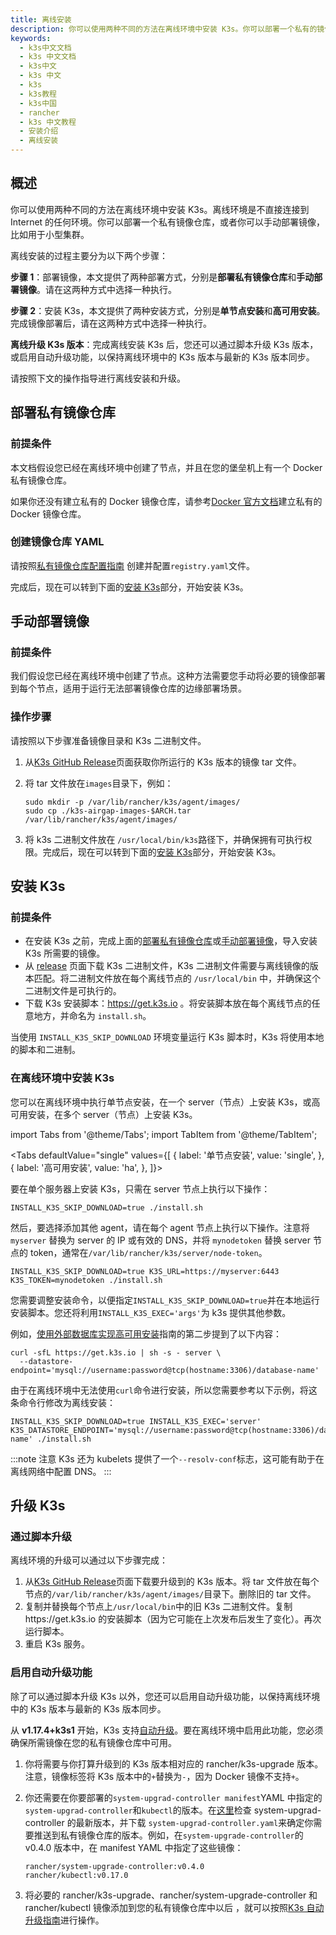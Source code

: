 ```yaml
---
title: 离线安装
description: 你可以使用两种不同的方法在离线环境中安装 K3s。你可以部署一个私有的镜像仓库和 mirror docker.io，或者你可以手动部署镜像，比如用于小型集群。
keywords:
  - k3s中文文档
  - k3s 中文文档
  - k3s中文
  - k3s 中文
  - k3s
  - k3s教程
  - k3s中国
  - rancher
  - k3s 中文教程
  - 安装介绍
  - 离线安装
---
```


## 概述

你可以使用两种不同的方法在离线环境中安装 K3s。离线环境是不直接连接到 Internet 的任何环境。你可以部署一个私有镜像仓库，或者你可以手动部署镜像，比如用于小型集群。

离线安装的过程主要分为以下两个步骤：

**步骤 1**：部署镜像，本文提供了两种部署方式，分别是**部署私有镜像仓库**和**手动部署镜像**。请在这两种方式中选择一种执行。

**步骤 2**：安装 K3s，本文提供了两种安装方式，分别是**单节点安装**和**高可用安装**。完成镜像部署后，请在这两种方式中选择一种执行。

**离线升级 K3s 版本**：完成离线安装 K3s 后，您还可以通过脚本升级 K3s 版本，或启用自动升级功能，以保持离线环境中的 K3s 版本与最新的 K3s 版本同步。

请按照下文的操作指导进行离线安装和升级。

## 部署私有镜像仓库

### 前提条件

本文档假设您已经在离线环境中创建了节点，并且在您的堡垒机上有一个 Docker 私有镜像仓库。

如果你还没有建立私有的 Docker 镜像仓库，请参考[Docker 官方文档](https://docs.docker.com/registry/deploying/#run-an-externally-accessible-registry)建立私有的 Docker 镜像仓库。

### 创建镜像仓库 YAML

请按照[私有镜像仓库配置指南](/docs/k3s/installation/private-registry/) 创建并配置`registry.yaml`文件。

完成后，现在可以转到下面的[安装 K3s](#安装-k3s)部分，开始安装 K3s。

## 手动部署镜像

### 前提条件

我们假设您已经在离线环境中创建了节点。这种方法需要您手动将必要的镜像部署到每个节点，适用于运行无法部署镜像仓库的边缘部署场景。

### 操作步骤

请按照以下步骤准备镜像目录和 K3s 二进制文件。

1. 从[K3s GitHub Release](https://github.com/rancher/k3s/releases)页面获取你所运行的 K3s 版本的镜像 tar 文件。

1. 将 tar 文件放在`images`目录下，例如：

   ```shell
   sudo mkdir -p /var/lib/rancher/k3s/agent/images/
   sudo cp ./k3s-airgap-images-$ARCH.tar /var/lib/rancher/k3s/agent/images/
   ```

1. 将 k3s 二进制文件放在 `/usr/local/bin/k3s`路径下，并确保拥有可执行权限。完成后，现在可以转到下面的[安装 K3s](#安装-k3s)部分，开始安装 K3s。

## 安装 K3s

### 前提条件

- 在安装 K3s 之前，完成上面的[部署私有镜像仓库](#部署私有镜像仓库)或[手动部署镜像](#手动部署镜像)，导入安装 K3s 所需要的镜像。
- 从 [release](https://github.com/rancher/k3s/releases) 页面下载 K3s 二进制文件，K3s 二进制文件需要与离线镜像的版本匹配。将二进制文件放在每个离线节点的 `/usr/local/bin` 中，并确保这个二进制文件是可执行的。
- 下载 K3s 安装脚本：https://get.k3s.io 。将安装脚本放在每个离线节点的任意地方，并命名为 `install.sh`。

当使用 `INSTALL_K3S_SKIP_DOWNLOAD` 环境变量运行 K3s 脚本时，K3s 将使用本地的脚本和二进制。

### 在离线环境中安装 K3s

您可以在离线环境中执行单节点安装，在一个 server（节点）上安装 K3s，或高可用安装，在多个 server（节点）上安装 K3s。

import Tabs from '@theme/Tabs';
import TabItem from '@theme/TabItem';

<Tabs
defaultValue="single"
values={[
{ label: '单节点安装', value: 'single', },
{ label: '高可用安装', value: 'ha', },
]}>

<TabItem value="single">

要在单个服务器上安装 K3s，只需在 server 节点上执行以下操作：

```
INSTALL_K3S_SKIP_DOWNLOAD=true ./install.sh
```

然后，要选择添加其他 agent，请在每个 agent 节点上执行以下操作。注意将 `myserver` 替换为 server 的 IP 或有效的 DNS，并将 `mynodetoken` 替换 server 节点的 token，通常在`/var/lib/rancher/k3s/server/node-token`。

```
INSTALL_K3S_SKIP_DOWNLOAD=true K3S_URL=https://myserver:6443 K3S_TOKEN=mynodetoken ./install.sh
```

</TabItem>

<TabItem value="ha">

您需要调整安装命令，以便指定`INSTALL_K3S_SKIP_DOWNLOAD=true`并在本地运行安装脚本。您还将利用`INSTALL_K3S_EXEC='args'`为 k3s 提供其他参数。

例如，[使用外部数据库实现高可用安装](/docs/k3s/installation/ha/)指南的第二步提到了以下内容：

```
curl -sfL https://get.k3s.io | sh -s - server \
  --datastore-endpoint='mysql://username:password@tcp(hostname:3306)/database-name'
```

由于在离线环境中无法使用`curl`命令进行安装，所以您需要参考以下示例，将这条命令行修改为离线安装：

```
INSTALL_K3S_SKIP_DOWNLOAD=true INSTALL_K3S_EXEC='server' K3S_DATASTORE_ENDPOINT='mysql://username:password@tcp(hostname:3306)/database-name' ./install.sh
```

</TabItem>

</Tabs>

:::note 注意
K3s 还为 kubelets 提供了一个`--resolv-conf`标志，这可能有助于在离线网络中配置 DNS。
:::

## 升级 K3s

### 通过脚本升级

离线环境的升级可以通过以下步骤完成：

1. 从[K3s GitHub Release](https://github.com/rancher/k3s/releases)页面下载要升级到的 K3s 版本。将 tar 文件放在每个节点的`/var/lib/rancher/k3s/agent/images/`目录下。删除旧的 tar 文件。
2. 复制并替换每个节点上`/usr/local/bin`中的旧 K3s 二进制文件。复制https://get.k3s.io 的安装脚本（因为它可能在上次发布后发生了变化）。再次运行脚本。
3. 重启 K3s 服务。

### 启用自动升级功能

除了可以通过脚本升级 K3s 以外，您还可以启用自动升级功能，以保持离线环境中的 K3s 版本与最新的 K3s 版本同步。

从 **v1.17.4+k3s1** 开始，K3s 支持[自动升级](/docs/k3s/upgrades/automated/)。要在离线环境中启用此功能，您必须确保所需镜像在您的私有镜像仓库中可用。

1. 你将需要与你打算升级到的 K3s 版本相对应的 rancher/k3s-upgrade 版本。注意，镜像标签将 K3s 版本中的`+`替换为`-`，因为 Docker 镜像不支持`+`。

1. 你还需要在你要部署的`system-upgrad-controller manifest`YAML 中指定的 `system-upgrad-controller`和`kubectl`的版本。在[这里](https://github.com/rancher/system-upgrade-controller/releases/latest)检查 system-upgrad-controller 的最新版本，并下载 `system-upgrad-controller.yaml`来确定你需要推送到私有镜像仓库的版本。例如，在`system-upgrade-controller`的 v0.4.0 版本中，在 manifest YAML 中指定了这些镜像：

   ```shell
   rancher/system-upgrade-controller:v0.4.0
   rancher/kubectl:v0.17.0
   ```

1. 将必要的 rancher/k3s-upgrade、rancher/system-upgrade-controller 和 rancher/kubectl 镜像添加到您的私有镜像仓库中以后 ，就可以按照[K3s 自动升级指南](/docs/k3s/upgrades/automated/)进行操作。
